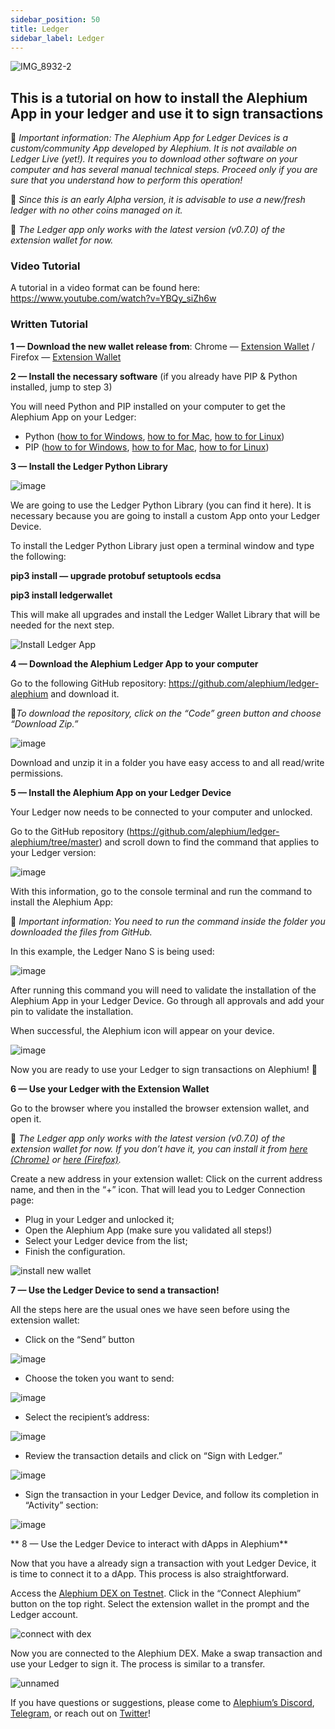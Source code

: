 ```yaml
---
sidebar_position: 50
title: Ledger
sidebar_label: Ledger
---
```



![IMG_8932-2](https://github.com/alephium/alephium/assets/88235023/010e915e-0ecd-4f8f-808e-4223202eaecd)

## This is a tutorial on how to install the Alephium App in your ledger and use it to sign transactions

🚨 *Important information: The Alephium App for Ledger Devices is a custom/community App developed by Alephium. It is not available on Ledger Live (yet!). It requires you to download other software on your computer and has several manual technical steps. Proceed only if you are sure that you understand how to perform this operation!*

🚨 *Since this is an early Alpha version, it is advisable to use a new/fresh ledger with no other coins managed on it.*

🚨 *The Ledger app only works with the latest version (v0.7.0) of the extension wallet for now.*

### Video Tutorial
A tutorial in a video format can be found here: https://www.youtube.com/watch?v=YBQy_siZh6w

### Written Tutorial

**1 — Download the new wallet release from**: Chrome — [Extension Wallet](https://chrome.google.com/webstore/detail/alephium-extension-wallet/gdokollfhmnbfckbobkdbakhilldkhcj) / Firefox — [Extension Wallet](https://addons.mozilla.org/en-US/firefox/addon/alephiumextensionwallet/)


**2 — Install the necessary software** (if you already have PIP & Python installed, jump to step 3)

You will need Python and PIP installed on your computer to get the Alephium App on your Ledger:

* Python ([how to for Windows](https://www.simplilearn.com/tutorials/python-tutorial/python-installation-on-windows#:~:text=To%20download%20Python%2C%20you%20need,then%20select%20the%20Windows%20option.), [how to for Mac](https://docs.python.org/3/using/mac.html), [how to for Linux](https://docs.python-guide.org/starting/install3/linux/))
* PIP ([how to for Windows](https://www.dataquest.io/blog/install-pip-windows/), [how to for Mac](https://www.groovypost.com/howto/install-pip-on-a-mac/), [how to for Linux](https://docs.python-guide.org/starting/install3/linux/))


**3 — Install the Ledger Python Library**

![image](https://github.com/alephium/docs/assets/88235023/fade8c08-f3a1-41b2-b7e9-9a3cd638a683)

We are going to use the Ledger Python Library (you can find it here). It is necessary because you are going to install a custom App onto your Ledger Device.

To install the Ledger Python Library just open a terminal window and type the following:

**pip3 install — upgrade protobuf setuptools ecdsa**

**pip3 install ledgerwallet**

This will make all upgrades and install the Ledger Wallet Library that will be needed for the next step.

![Install Ledger App](https://github.com/alephium/docs/assets/88235023/f3f096e3-fb9b-4a8c-9a98-a060112b0f5f)

**4 — Download the Alephium Ledger App to your computer**

Go to the following GitHub repository: https://github.com/alephium/ledger-alephium and download it.

🚨*To download the repository, click on the “Code” green button and choose “Download Zip.”*

![image](https://github.com/alephium/docs/assets/88235023/f699b669-1b00-4b2e-9649-5cedd221e0cb)

Download and unzip it in a folder you have easy access to and all read/write permissions.

**5 — Install the Alephium App on your Ledger Device**

Your Ledger now needs to be connected to your computer and unlocked.

Go to the GitHub repository (https://github.com/alephium/ledger-alephium/tree/master) and scroll down to find the command that applies to your Ledger version:

![image](https://github.com/alephium/docs/assets/88235023/6c5df18d-c59f-4ae4-ad8c-3e7bceb65014)

With this information, go to the console terminal and run the command to install the Alephium App:

🚨 *Important information: You need to run the command inside the folder you downloaded the files from GitHub.*

In this example, the Ledger Nano S is being used:

![image](https://github.com/alephium/docs/assets/88235023/d92896ef-5f9b-43a6-8f53-ab56f38c1700)

After running this command you will need to validate the installation of the Alephium App in your Ledger Device. Go through all approvals and add your pin to validate the installation.

When successful, the Alephium icon will appear on your device.

![image](https://github.com/alephium/docs/assets/88235023/7c41b2d3-ea5a-44ca-bd05-46338cf3274c)

Now you are ready to use your Ledger to sign transactions on Alephium! 🎉

**6 — Use your Ledger with the Extension Wallet**

Go to the browser where you installed the browser extension wallet, and open it.

🚨 *The Ledger app only works with the latest version (v0.7.0) of the extension wallet for now. If you don’t have it, you can install it from [here (Chrome)](https://chrome.google.com/webstore/detail/alephium-extension-wallet/gdokollfhmnbfckbobkdbakhilldkhcj/related) or [here (Firefox)](https://addons.mozilla.org/en-US/firefox/addon/alephiumextensionwallet/).*

Create a new address in your extension wallet: Click on the current address name, and then in the “+” icon. That will lead you to Ledger Connection page:

* Plug in your Ledger and unlocked it;
* Open the Alephium App (make sure you validated all steps!)
* Select your Ledger device from the list;
* Finish the configuration.

![install new wallet](https://github.com/alephium/alephium/assets/88235023/5fa7e000-2f77-4b44-9dfa-13b784e05eba)

**7 — Use the Ledger Device to send a transaction!**

All the steps here are the usual ones we have seen before using the extension wallet:

* Click on the “Send” button

![image](https://github.com/alephium/docs/assets/88235023/17eaf25a-5629-48cb-bee7-996513e9a7b4)

* Choose the token you want to send:

![image](https://github.com/alephium/docs/assets/88235023/60a3ed3b-04f7-447a-9472-886147d2b5d4)

* Select the recipient’s address:

![image](https://github.com/alephium/docs/assets/88235023/b6b7aae2-4c9e-4048-934e-95caa93bf577)

* Review the transaction details and click on “Sign with Ledger.”

![image](https://github.com/alephium/docs/assets/88235023/fde7b7c2-b864-468e-bb3f-66448fe8a4d2)

* Sign the transaction in your Ledger Device, and follow its completion in “Activity” section:

![image](https://github.com/alephium/docs/assets/88235023/efffc0de-01f8-48d7-a67c-ed1487c95483)

** 8 — Use the Ledger Device to interact with dApps in Alephium** 

Now that you have a already sign a transaction with yout Ledger Device, it is time to connect it to a dApp. This process is also straightforward.

Access the [Alephium DEX on Testnet](https://alephium.github.io/alephium-dex). Click in the “Connect Alephium” button on the top right. Select the extension wallet in the prompt and the Ledger account.

![connect with dex](https://github.com/alephium/alephium/assets/88235023/f3e6cf9e-e632-4bc0-84a8-67f38d067311)

Now you are connected to the Alephium DEX. Make a swap transaction and use your Ledger to sign it. The process is similar to a transfer.

![unnamed](https://github.com/alephium/alephium/assets/88235023/bb263f71-3801-4be3-86cd-d7a18b525e0a)

If you have questions or suggestions, please come to [Alephium’s Discord](http://alephium.org/discord), [Telegram](https://t.me/alephiumgroup), or reach out on [Twitter](https://twitter.com/alephium)!
